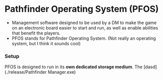 # Pathfinder Operating System (PFOS)
- Management software designed to be used by a DM to make the game on an electronic board easier to start and run, as well as enable abilities that benefit the players.
- PFOS stands for Pathfinder Operating System. (Not really an operating system, but I think it sounds cool)

### Setup
PFOS is designed to run in its __own dedicated storage medium__. The [dasd](./release/Pathfinder Manager.exe)
